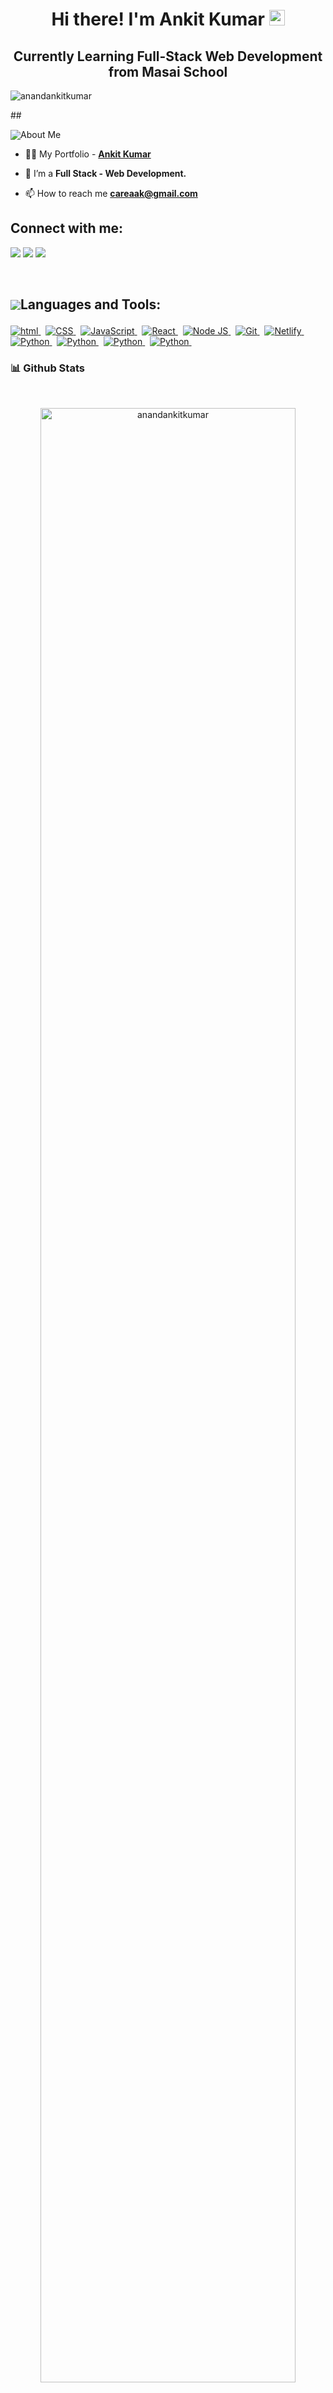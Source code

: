 <h1 align="center">Hi there! I'm Ankit Kumar <img src="https://media.giphy.com/media/hvRJCLFzcasrR4ia7z/giphy.gif" width="25px"> </h1>
<h2 align="center">Currently Learning Full-Stack Web Development from Masai School </h2>
<p align="left"> <img src="https://komarev.com/ghpvc/?username=anandankitkumar1&label=Profile%20views&color=0e75b6&style=flat" alt="anandankitkumar" /> </p>
<!-- <p><img src="https://komarev.com/ghpvc/?username=anandankitkumar1&label=PROFILE+VIEWS"/> </p> -->
## <p style="display:flex; align-items: center"> <img src="https://img.icons8.com/color/48/000000/user-male-circle--v2.png"/> About Me </p> 

- 👨‍💻 My Portfolio - **[Ankit Kumar](https://anandankitkumar1.github.io/)**

- 🌱 I’m a **Full Stack - Web Development.**

- 📫 How to reach me **careaak@gmail.com**

## Connect with me:

<p align="left">
<a href='https://anandankitkumar1.github.io/'><img src="https://img.icons8.com/fluent/48/000000/portfolio.png"/></a>
<a href = "https://linkedin.com/in/anandankitkumar"><img src="https://img.icons8.com/fluent/48/000000/linkedin.png"/></a>
<a href = "https://twitter.com/anandankitkumar"><img src="https://img.icons8.com/fluent/48/000000/twitter.png"/></a>
</p>

<br/>

## <p style="display:flex; align-items: center"> <img src="https://img.icons8.com/color/48/000000/source-code.png"/> Languages and Tools:</p> 

<p>

   <a href="#"> <img src="https://img.shields.io/badge/HTML-orange?style=for-the-badge&labelColor=black&logo=html5&logoColor=orange" alt="html"/> </a> &nbsp;
   <a href="#"> <img src="https://img.shields.io/badge/CSS-blue?style=for-the-badge&labelColor=black&logo=css3&logoColor=blue" alt="CSS"/> </a> &nbsp;
   <a href="#"> <img src="https://img.shields.io/badge/-Javascript-F0DB4F?style=for-the-badge&labelColor=black&logo=javascript&logoColor=F0DB4F" alt="JavaScript"/> </a> &nbsp;
   <a href="#"> <img src="https://img.shields.io/badge/-React-61DBFB?style=for-the-badge&labelColor=black&logo=react&logoColor=61DBFB" alt="React"/> </a> &nbsp;
   <a href="#"> <img src="https://img.shields.io/badge/-Nodejs-609857?style=for-the-badge&labelColor=black&logo=node.js&logoColor=609857" alt="Node JS"/> </a> &nbsp;
   <a href="#"> <img src="https://img.shields.io/badge/Git-F05032?style=for-the-badge&labelColor=black&logo=git&logoColor=white" alt="Git"/> </a> &nbsp;
   <a href="#"> <img src="https://img.shields.io/badge/Netlify-00C7B7?style=for-the-badge&labelColor=black&logo=netlify&logoColor=white" alt="Netlify"/> </a> &nbsp;
   <a href="#"> <img src="https://img.shields.io/badge/Python-14354C?style=for-the-badge&labelColor=black&logo=python&logoColor=white" alt="Python"/> </a> &nbsp;
   <a href="#"> <img src="https://img.shields.io/badge/Mongodb-14354C?style=for-the-badge&labelColor=black&logo=Mongodb&logoColor=white" alt="Python"/> </a> &nbsp;
   <a href="#"> <img src="https://img.shields.io/badge/Express-14354C?style=for-the-badge&labelColor=green&logo=Express&logoColor=red" alt="Python"/> </a> &nbsp;
   <a href="#"> <img src="https://img.shields.io/badge/java-14354C?style=for-the-badge&labelColor=red&logo=java&logoColor=white" alt="Python"/> </a> &nbsp;
   
</p>

<h3>📊 Github Stats</h3>
<br/>

<p align="center"><img align="center" width="90%" src="https://github-readme-streak-stats.herokuapp.com/?user=anandankitkumar&show_icons=true&locale=en&theme=tokyonight" alt="anandankitkumar" /></p>


<p align="center">&nbsp;<img align="center" width="90%" src="https://github-readme-stats.vercel.app/api?username=anandankitkumar&show_icons=true&locale=en&theme=tokyonight" alt="anandankitkumar" /></p>

<div class="graph-1">
  <p align="center"><a href="https://github.com/anandankitkumar"><img align="center" width="90%"
     src="https://github-profile-summary-cards.vercel.app/api/cards/profile-details?username=anandankitkumar1&amp;theme=dracula&amp;bg_color=0D1117"/></a>
  </p>
</div>

<h3 align="center">
 Show some ❤️ by starring some of the repositories!
</h3>
<br>

<h3 align="center"> 
  Visitor count <br>
  <img src="https://profile-counter.glitch.me/anandankitkumar1/count.svg" />
</h3>
